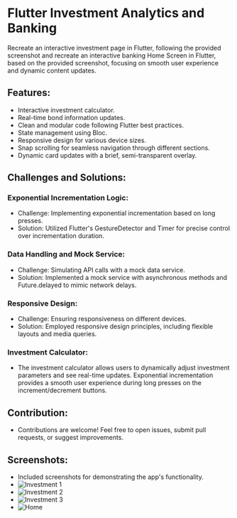 # Flutter Investment Analytics and Banking

Recreate an interactive investment page in Flutter, following the provided screenshot and recreate an interactive banking Home Screen in Flutter, based on the provided screenshot, focusing on smooth user experience and dynamic content updates.

## Features:
- Interactive investment calculator.
- Real-time bond information updates.
- Clean and modular code following Flutter best practices.
- State management using Bloc.
- Responsive design for various device sizes.
- Snap scrolling for seamless navigation through different sections.
- Dynamic card updates with a brief, semi-transparent overlay.


## Challenges and Solutions:
### Exponential Incrementation Logic:

- Challenge: Implementing exponential incrementation based on long presses.
- Solution: Utilized Flutter's GestureDetector and Timer for precise control over incrementation duration.
### Data Handling and Mock Service:

- Challenge: Simulating API calls with a mock data service.
- Solution: Implemented a mock service with asynchronous methods and Future.delayed to mimic network delays.
### Responsive Design:

- Challenge: Ensuring responsiveness on different devices.
- Solution: Employed responsive design principles, including flexible layouts and media queries.

### Investment Calculator:
- The investment calculator allows users to dynamically adjust investment parameters and see real-time updates. Exponential incrementation provides a smooth user experience during long presses on the increment/decrement buttons.


## Contribution:
- Contributions are welcome! Feel free to open issues, submit pull requests, or suggest improvements.

## Screenshots:
- Included screenshots for demonstrating the app's functionality.
- ![Investment 1](screenshots/Investment_1.png)
- ![Investment 2](screenshots/Investment_2.png)
- ![Investment 3](screenshots/Investment_3.png)
- ![Home](screenshots/Home.png)


